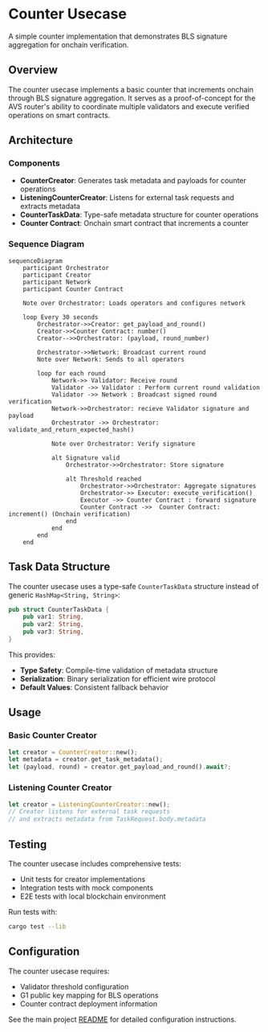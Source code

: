 # Counter Usecase

A simple counter implementation that demonstrates BLS signature aggregation for onchain verification.

## Overview

The counter usecase implements a basic counter that increments onchain through BLS signature aggregation. It serves as a proof-of-concept for the AVS router's ability to coordinate multiple validators and execute verified operations on smart contracts.

## Architecture

### Components

- **CounterCreator**: Generates task metadata and payloads for counter operations
- **ListeningCounterCreator**: Listens for external task requests and extracts metadata
- **CounterTaskData**: Type-safe metadata structure for counter operations
- **Counter Contract**: Onchain smart contract that increments a counter

### Sequence Diagram

```mermaid
sequenceDiagram
    participant Orchestrator
    participant Creator
    participant Network
    participant Counter Contract

    Note over Orchestrator: Loads operators and configures network
    
    loop Every 30 seconds
        Orchestrator->>Creator: get_payload_and_round()
        Creator->>Counter Contract: number()
        Creator-->>Orchestrator: (payload, round_number)
        
        Orchestrator->>Network: Broadcast current round 
        Note over Network: Sends to all operators
        
        loop for each round
            Network->> Validator: Receive round
            Validator ->> Validator : Perform current round validation
            Validator ->> Network : Broadcast signed round verification
            Network->>Orchestrator: recieve Validator signature and payload
            Orchestrator ->> Orchestrator: validate_and_return_expected_hash()
            
            Note over Orchestrator: Verify signature
            
            alt Signature valid
                Orchestrator->>Orchestrator: Store signature
                
                alt Threshold reached
                    Orchestrator->>Orchestrator: Aggregate signatures
                    Orchestrator->> Executor: execute_verification()
                    Executor ->> Counter Contract : forward signature
                    Counter Contract ->>  Counter Contract: increment() (Onchain verification) 
                end
            end
        end
    end
```

## Task Data Structure

The counter usecase uses a type-safe `CounterTaskData` structure instead of generic `HashMap<String, String>`:

```rust
pub struct CounterTaskData {
    pub var1: String,
    pub var2: String,
    pub var3: String,
}
```

This provides:
- **Type Safety**: Compile-time validation of metadata structure
- **Serialization**: Binary serialization for efficient wire protocol
- **Default Values**: Consistent fallback behavior

## Usage

### Basic Counter Creator

```rust
let creator = CounterCreator::new();
let metadata = creator.get_task_metadata();
let (payload, round) = creator.get_payload_and_round().await?;
```

### Listening Counter Creator

```rust
let creator = ListeningCounterCreator::new();
// Creator listens for external task requests
// and extracts metadata from TaskRequest.body.metadata
```

## Testing

The counter usecase includes comprehensive tests:

- Unit tests for creator implementations
- Integration tests with mock components
- E2E tests with local blockchain environment

Run tests with:
```bash
cargo test --lib
```

## Configuration

The counter usecase requires:
- Validator threshold configuration
- G1 public key mapping for BLS operations
- Counter contract deployment information

See the main project [README](../../README.md) for detailed configuration instructions.
